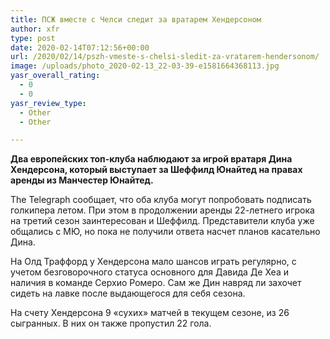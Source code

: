 ```yaml
---
title: ПСЖ вместе с Челси следит за вратарем Хендерсоном
author: xfr
type: post
date: 2020-02-14T07:12:56+00:00
url: /2020/02/14/pszh-vmeste-s-chelsi-sledit-za-vratarem-hendersonom/
image: /uploads/photo_2020-02-13_22-03-39-e1581664368113.jpg
yasr_overall_rating:
  - 0
  - 0
yasr_review_type:
  - Other
  - Other

---
```

**Два европейских топ-клуба наблюдают за игрой вратаря Дина Хендерсона, который выступает за Шеффилд Юнайтед на правах аренды из Манчестер Юнайтед.**

The Telegraph сообщает, что оба клуба могут попробовать подписать голкипера летом. При этом в продолжении аренды 22-летнего игрока на третий сезон заинтересован и Шеффилд. Представители клуба уже общались с МЮ, но пока не получили ответа насчет планов касательно Дина.

На Олд Траффорд у Хендерсона мало шансов играть регулярно, с учетом безговорочного статуса основного для Давида Де Хеа и наличия в команде Серхио Ромеро. Сам же Дин навряд ли захочет сидеть на лавке после выдающегося для себя сезона.

На счету Хендерсона 9 «сухих» матчей в текущем сезоне, из 26 сыгранных. В них он также пропустил 22 гола.